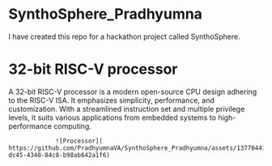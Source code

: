 # SynthoSphere_Pradhyumna
I have created this repo for a hackathon project called SynthoSphere.

# 32-bit RISC-V processor 
A 32-bit RISC-V processor is a modern open-source CPU design adhering to the RISC-V ISA. It emphasizes simplicity, performance, and customization.
With a streamlined instruction set and multiple privilege levels, it suits various applications from embedded systems to high-performance computing.


                 ![Processor](            https://github.com/PradhyumnaVA/SynthoSphere_Pradhyumna/assets/137704414/8003f12f-dc45-4340-84c8-b98ab642a1f6)



